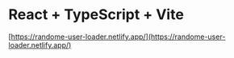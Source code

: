 # React + TypeScript + Vite
[https://randome-user-loader.netlify.app/](https://randome-user-loader.netlify.app/)
